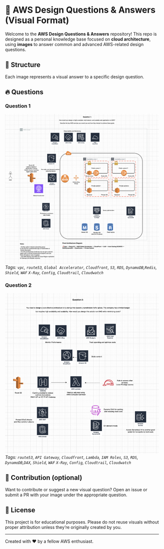 # 🧠 AWS Design Questions & Answers (Visual Format)

Welcome to the **AWS Design Questions & Answers** repository!
This repo is designed as a personal knowledge base focused on **cloud architecture**, using **images** to answer common and advanced AWS-related design questions.

## 📁 Structure
Each image represents a visual answer to a specific design question.

## 🔥 Questions
### Question 1
![Question 1](questions/question1.png)
*Tags: `vpc`, `route53`, `Global Accelerator`, `Cloudfront`, `S3`, `RDS`, `DynamoDB`,`Redis`, `Shield`, `WAF` `X-Ray`, `Config`, `Cloudtrail`, `Cloudwatch`*

### Question 2
![Question 2](questions/question2.png)
*Tags: `route53`, `API Gateway`, `Cloudfront`, `Lambda`, `IAM Roles`, `S3`, `RDS`, `DynamoDB`,`DAX`, `Shield`, `WAF` `X-Ray`, `Config`, `Cloudtrail`, `Cloudwatch`*

## 🚀 Contribution (optional)

Want to contribute or suggest a new visual question?
Open an issue or submit a PR with your image under the appropriate question.

## 📌 License

This project is for educational purposes. Please do not reuse visuals without proper attribution unless they’re originally created by you.

---
Created with ❤️ by a fellow AWS enthusiast.